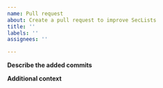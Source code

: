 ```yaml
---
name: Pull request
about: Create a pull request to improve SecLists
title: ''
labels: ''
assignees: ''

---
```


<!--- Hello! Thank you for contributing to SecLists. It is recommended to open an issue to get feedback and track the issue. -->

**Describe the added commits**
<!--- A clear and concise description of what is being added to the repository. -->

**Additional context**
<!--- Add any other context about the problem/missing feature that you are fixing/solving here 
Tag the issue here if applicable-->
